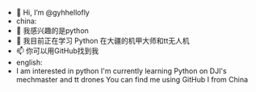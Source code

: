 - 👋 Hi, I’m @gyhhellofly
- china:
-   👀 我感兴趣的是python
-   🌱 我目前正在学习 Python 在大疆的机甲大师和tt无人机
-   📫 你可以用GitHub找到我
-  english:
-   I am interested in python
    I'm currently learning Python on DJI's mechmaster and tt drones
    You can find me using GitHub
    I from China

 
<!---
gyhhellofly/gyhhellofly is a ✨ special ✨ repository because its `README.md` (this file) appears on your GitHub profile.
You can click the Preview link to take a look at your changes.
--->
